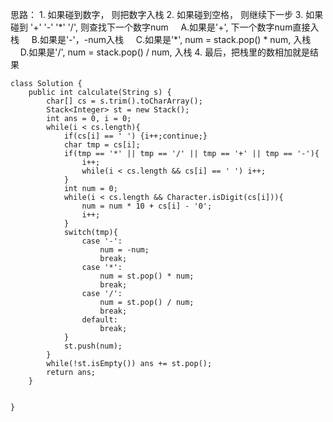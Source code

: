 思路：
    1. 如果碰到数字， 则把数字入栈
    2. 如果碰到空格， 则继续下一步
    3. 如果碰到 '+' '-' '*' '/', 则查找下一个数字num
&nbsp;&nbsp;&nbsp;&nbsp;A.如果是'+', 下一个数字num直接入栈
&nbsp;&nbsp;&nbsp;&nbsp;B.如果是'-'，-num入栈
&nbsp;&nbsp;&nbsp;&nbsp;C.如果是'\*', num = stack.pop() * num, 入栈
&nbsp;&nbsp;&nbsp;&nbsp;D.如果是'/', num = stack.pop() / num, 入栈
    4. 最后，把栈里的数相加就是结果
```
class Solution {
    public int calculate(String s) {
        char[] cs = s.trim().toCharArray();
        Stack<Integer> st = new Stack();
        int ans = 0, i = 0;
        while(i < cs.length){
            if(cs[i] == ' ') {i++;continue;}
            char tmp = cs[i];
            if(tmp == '*' || tmp == '/' || tmp == '+' || tmp == '-'){
                i++;
                while(i < cs.length && cs[i] == ' ') i++;
            }
            int num = 0;
            while(i < cs.length && Character.isDigit(cs[i])){
                num = num * 10 + cs[i] - '0';
                i++;
            }
            switch(tmp){
                case '-':
                    num = -num;
                    break;
                case '*':
                    num = st.pop() * num;
                    break;
                case '/':
                    num = st.pop() / num;
                    break;
                default:
                    break;
            }
            st.push(num);
        }
        while(!st.isEmpty()) ans += st.pop();
        return ans;
    }

    
}
```